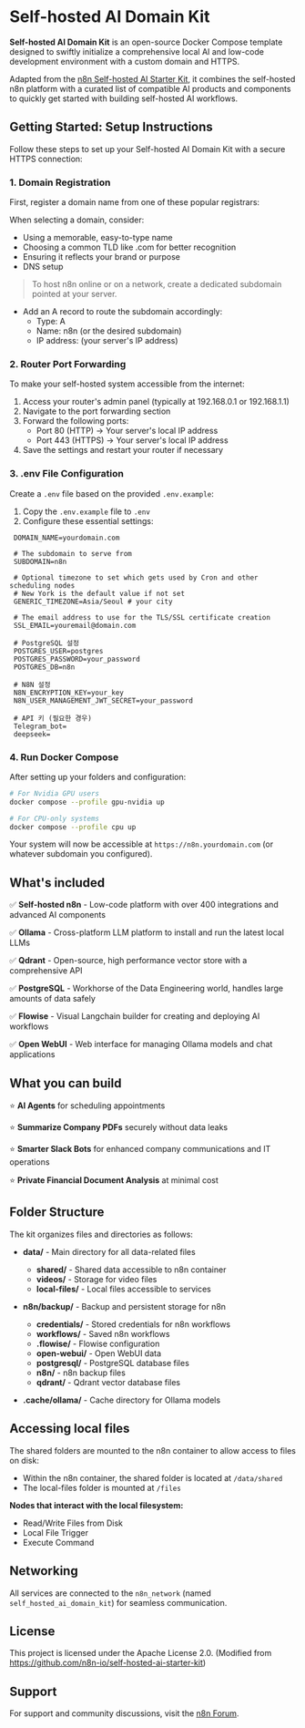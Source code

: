 # Self-hosted AI Domain Kit

**Self-hosted AI Domain Kit** is an open-source Docker Compose template designed to swiftly initialize a comprehensive local AI and low-code development environment with a custom domain and HTTPS.

Adapted from the [n8n Self-hosted AI Starter Kit](https://github.com/n8n-io/self-hosted-ai-starter-kit), it combines the self-hosted n8n platform with a curated list of compatible AI products and components to quickly get started with building self-hosted AI workflows.

## Getting Started: Setup Instructions

Follow these steps to set up your Self-hosted AI Domain Kit with a secure HTTPS connection:

### 1. Domain Registration

First, register a domain name from one of these popular registrars:

When selecting a domain, consider:
- Using a memorable, easy-to-type name
- Choosing a common TLD like .com for better recognition
- Ensuring it reflects your brand or purpose
- DNS setup
> To host n8n online or on a network, create a dedicated subdomain pointed at your server.
  - Add an A record to route the subdomain accordingly:
    - Type: A
    - Name: n8n (or the desired subdomain)
    - IP address: (your server's IP address)

### 2. Router Port Forwarding

To make your self-hosted system accessible from the internet:

1. Access your router's admin panel (typically at 192.168.0.1 or 192.168.1.1)
2. Navigate to the port forwarding section
3. Forward the following ports:
   - Port 80 (HTTP) → Your server's local IP address
   - Port 443 (HTTPS) → Your server's local IP address
4. Save the settings and restart your router if necessary

### 3. .env File Configuration

Create a `.env` file based on the provided `.env.example`:

1. Copy the `.env.example` file to `.env`
2. Configure these essential settings:
 ```
  DOMAIN_NAME=yourdomain.com

  # The subdomain to serve from
  SUBDOMAIN=n8n

  # Optional timezone to set which gets used by Cron and other scheduling nodes
  # New York is the default value if not set
  GENERIC_TIMEZONE=Asia/Seoul # your city

  # The email address to use for the TLS/SSL certificate creation
  SSL_EMAIL=youremail@domain.com

  # PostgreSQL 설정
  POSTGRES_USER=postgres
  POSTGRES_PASSWORD=your_password
  POSTGRES_DB=n8n

  # N8N 설정
  N8N_ENCRYPTION_KEY=your_key
  N8N_USER_MANAGEMENT_JWT_SECRET=your_password

  # API 키 (필요한 경우)
  Telegram_bot=
  deepseek=
  ```

### 4. Run Docker Compose

After setting up your folders and configuration:

```bash
# For Nvidia GPU users
docker compose --profile gpu-nvidia up

# For CPU-only systems
docker compose --profile cpu up
```

Your system will now be accessible at `https://n8n.yourdomain.com` (or whatever subdomain you configured).

## What's included

✅ **Self-hosted n8n** - Low-code platform with over 400 integrations and advanced AI components

✅ **Ollama** - Cross-platform LLM platform to install and run the latest local LLMs

✅ **Qdrant** - Open-source, high performance vector store with a comprehensive API

✅ **PostgreSQL** - Workhorse of the Data Engineering world, handles large amounts of data safely

✅ **Flowise** - Visual Langchain builder for creating and deploying AI workflows

✅ **Open WebUI** - Web interface for managing Ollama models and chat applications

## What you can build

⭐️ **AI Agents** for scheduling appointments

⭐️ **Summarize Company PDFs** securely without data leaks

⭐️ **Smarter Slack Bots** for enhanced company communications and IT operations

⭐️ **Private Financial Document Analysis** at minimal cost

## Folder Structure

The kit organizes files and directories as follows:

- **data/** - Main directory for all data-related files
  - **shared/** - Shared data accessible to n8n container
  - **videos/** - Storage for video files
  - **local-files/** - Local files accessible to services

- **n8n/backup/** - Backup and persistent storage for n8n
  - **credentials/** - Stored credentials for n8n workflows
  - **workflows/** - Saved n8n workflows
  - **.flowise/** - Flowise configuration
  - **open-webui/** - Open WebUI data
  - **postgresql/** - PostgreSQL database files
  - **n8n/** - n8n backup files
  - **qdrant/** - Qdrant vector database files

- **.cache/ollama/** - Cache directory for Ollama models

## Accessing local files

The shared folders are mounted to the n8n container to allow access to files on disk:
- Within the n8n container, the shared folder is located at `/data/shared`
- The local-files folder is mounted at `/files`

**Nodes that interact with the local filesystem:**
- Read/Write Files from Disk
- Local File Trigger
- Execute Command

## Networking

All services are connected to the `n8n_network` (named `self_hosted_ai_domain_kit`) for seamless communication.

## License

This project is licensed under the Apache License 2.0.
(Modified from https://github.com/n8n-io/self-hosted-ai-starter-kit)

## Support

For support and community discussions, visit the [n8n Forum](https://community.n8n.io/). 
